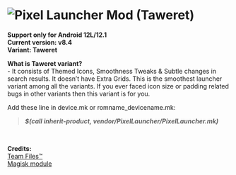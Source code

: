 # ![Pixel Launcher Mod (Taweret)](https://telegra.ph/file/60acc6c2d2dc4b2d4ae1f.jpg)<br/>
**Support only for Android 12L/12.1**<br/>
**Current version: v8.4**<br/>
**Variant: Taweret**<br/>

**What is Taweret variant?**<br/>
-&nbsp;It consists of Themed Icons, Smoothness Tweaks & Subtle changes in search results. It doesn’t have Extra Grids. This is the smoothest launcher variant among all the variants. If you ever faced icon size or padding related bugs in other variants then this variant is for you.</b>

Add these line in device.mk or romname_devicename.mk:
>**_$(call inherit-product, vendor/PixelLauncher/PixelLauncher.mk)_**
<br/>

**Credits:**<br/>
[Team Files™](https://t.me/modulesrepo)<br/>
[Magisk module](https://t.me/modulesrepo/3166)<br/>
